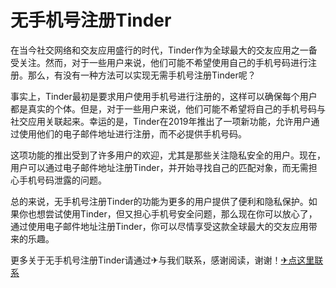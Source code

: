 # 无手机号注册Tinder

在当今社交网络和交友应用盛行的时代，Tinder作为全球最大的交友应用之一备受关注。然而，对于一些用户来说，他们可能不希望使用自己的手机号码进行注册。那么，有没有一种方法可以实现无需手机号注册Tinder呢？

事实上，Tinder最初是要求用户使用手机号进行注册的，这样可以确保每个用户都是真实的个体。但是，对于一些用户来说，他们可能不希望将自己的手机号码与社交应用关联起来。幸运的是，Tinder在2019年推出了一项新功能，允许用户通过使用他们的电子邮件地址进行注册，而不必提供手机号码。

这项功能的推出受到了许多用户的欢迎，尤其是那些关注隐私安全的用户。现在，用户可以通过电子邮件地址注册Tinder，并开始寻找自己的匹配对象，而无需担心手机号码泄露的问题。

总的来说，无手机号注册Tinder的功能为更多的用户提供了便利和隐私保护。如果你也想尝试使用Tinder，但又担心手机号安全问题，那么现在你可以放心了，通过使用电子邮件地址注册Tinder，你可以尽情享受这款全球最大的交友应用带来的乐趣。

更多关于无手机号注册Tinder请通过✈与我们联系，感谢阅读，谢谢！[✈点这里联系](https://1.k02.cc)